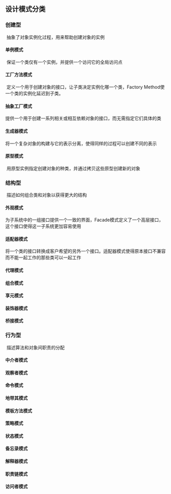 ## 设计模式分类

### 创建型

​	抽象了对象实例化过程，用来帮助创建对象的实例

#### 单例模式

​	保证一个类仅有一个实例，并提供一个访问它的全局访问点	

#### 工厂方法模式

​	定义一个用于创建对象的接口，让子类决定实例化哪一个类，Factory Method使一个类的实例化延迟到子类。

#### 抽象工厂模式

​	提供一个用于创建一系列相关或相互依赖对象的接口，而无需指定它们具体的类

#### 生成器模式

​	将一个复杂对象的构建与它的表示分离，使得同样的过程可以创建不同的表示

#### 原型模式

​	用原型实例指定创建对象的种类，并通过拷贝这些原型创建新的对象

### 结构型

​	描述如何组合类和对象以获得更大的结构

#### 外观模式

​	为子系统中的一组接口提供一个一致的界面，Facade模式定义了一个高层接口，这个接口使得这一子系统更加容易使用

#### 适配器模式

​	将一个类的接口转换成客户希望的另外一个接口。适配器模式使得原本接口不兼容而不能一起工作的那些类可以一起工作

#### 代理模式



#### 组合模式

#### 享元模式

#### 装饰器模式

#### 桥接模式

### 行为型

​	描述算法和对象间职责的分配

#### 中介者模式

#### 观察者模式

#### 命令模式

#### 地带其模式

#### 模板方法模式

#### 策略模式

#### 状态模式

#### 备忘录模式

#### 解释器模式

#### 职责链模式

#### 访问者模式


